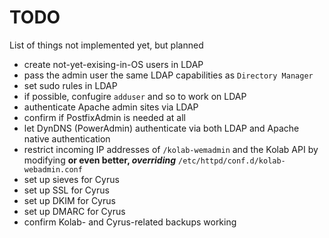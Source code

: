 # TODO

List of things not implemented yet, but planned

* create not-yet-exising-in-OS users in LDAP
* pass the admin user the same LDAP capabilities as `Directory Manager`
* set sudo rules in LDAP
* if possible, confugire `adduser` and so to work on LDAP
* authenticate Apache admin sites via LDAP
* confirm if PostfixAdmin is needed at all
* let DynDNS (PowerAdmin) authenticate via both LDAP and Apache native authentication
* restrict incoming IP addresses of `/kolab-wemadmin` and the Kolab API by modifying **or even better, _overriding_** `/etc/httpd/conf.d/kolab-webadmin.conf`
* set up sieves for Cyrus
* set up SSL for Cyrus
* set up DKIM for Cyrus
* set up DMARC for Cyrus
* confirm Kolab- and Cyrus-related backups working
